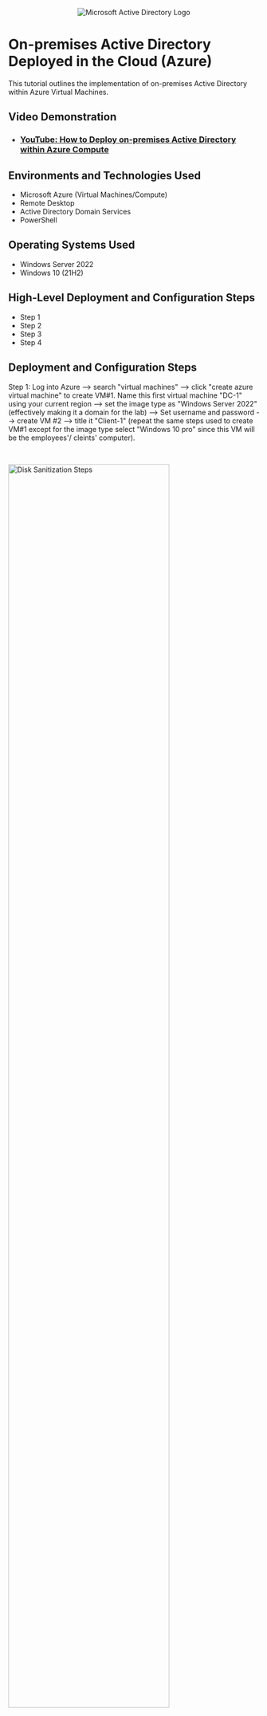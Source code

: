 <p align="center">
<img src="https://i.imgur.com/pU5A58S.png" alt="Microsoft Active Directory Logo"/>
</p>

<h1>On-premises Active Directory Deployed in the Cloud (Azure)</h1>
This tutorial outlines the implementation of on-premises Active Directory within Azure Virtual Machines.<br />


<h2>Video Demonstration</h2>

- ### [YouTube: How to Deploy on-premises Active Directory within Azure Compute](https://www.youtube.com)

<h2>Environments and Technologies Used</h2>

- Microsoft Azure (Virtual Machines/Compute)
- Remote Desktop
- Active Directory Domain Services
- PowerShell

<h2>Operating Systems Used </h2>

- Windows Server 2022
- Windows 10 (21H2)

<h2>High-Level Deployment and Configuration Steps</h2>

- Step 1
- Step 2
- Step 3
- Step 4

<h2>Deployment and Configuration Steps</h2>

<p>


Step 1: Log into Azure --> search "virtual machines" --> click "create azure virtual machine" to create VM#1. Name this first virtual machine "DC-1" using your current region --> set the image type as "Windows Server 2022" (effectively making it a domain for the lab) --> Set username and password --> create VM #2 --> title it "Client-1" (repeat the same steps used to create VM#1 except for the image type select "Windows 10 pro" since this VM will be the employees'/ cleints' computer).</p>
<br />

<p>
<img src="https://i.imgur.com/DJmEXEB.png" height="80%" width="80%" alt="Disk Sanitization Steps"/>
</p>
<p>
Step 2: Go to DC-1's network settings --> select networking --> click the hyperlink next to "network interface" --> "IP Configurations" --> "ipconfig1" --> change the assignment from dynamic to static (this ensures DC-1's IP address will not change) --> check the NIC settings to make sure both VMs are on the same "Vnet". This will ensure both VMs can communicate & connect with each other later in this lab.</p>
<br />

<p>
<img src="https://i.imgur.com/DJmEXEB.png" height="80%" width="80%" alt="Disk Sanitization Steps"/>
</p>
<p>
Step 3: Remote Desktop into DC-1 via windows firwall security settings --> Advanced settings --> inbound/outbound rules to allow "IPV4 permissions" on DC-1's Firewall. This will open the firewall for connectivity after DC-1 is converted into a domain.</p>
<br />
Step 4: Ensure communication between both VMs via perpetual ping using cmd:ping -t (Ip Address).

Step 5: Install "Active Directory" on DC-1. Set up DC-1 as a new domain.
Step 6: Remote Desktop into DC-1 to create two "Organzational Units" (OU), one titled "Admins" and another titled "Employees" within Active Directory.
Step 7: Change Client-1's "DNS settings" in Azure to match the same private IP Address as DC-1 via network settings in DC-1. Go into Client-1's network settings --> Network Interface (NIC) --> DNS server --> custom DNS settings --> add DC-1's private IP Address as the DNS server to connect to for Client-1. Restart Client-1 to flush the DNS cache --> change Client-1 to the same domain as DC-1 via "about PC" --> rename this PC advanced --> type DC-1's domain name under the "domain section" --> create a new OU named "_clients".

Step 8: Use Remote Desktop in the system settings to allow domain users access for all non-admin users on Client-1 VM under "user accounts" --> "select users that can remotely access this PC" --> click "add" and type in "domain users".
Step 9: Use a random account generating script to create at least 100 users for this lab. Upload script via "Powershell ISE" (run as administrator) to Client-1. This will create 100 new users with random names. This is done to simulate employees within the company.
Step 10: Log into any newly generated user account on Client-1 VM. The login attempt with the user's name & generic password should be successful. That is the conclusion of this lab.
